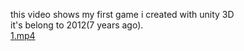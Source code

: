 this video shows my first game i created with unity 3D       
it's belong to 2012(7 years ago).  
[1.mp4](1.mp4)
